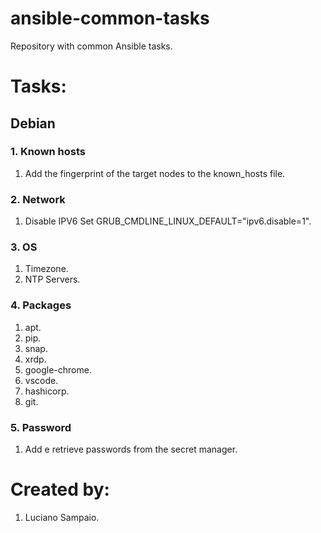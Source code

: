 # ansible-common-tasks
Repository with common Ansible tasks.

# Tasks:

## Debian

### 1. Known hosts

1. Add the fingerprint of the target nodes to the known_hosts file.

### 2. Network

1. Disable IPV6
  Set GRUB_CMDLINE_LINUX_DEFAULT="ipv6.disable=1".

### 3. OS

1. Timezone.
1. NTP Servers.

### 4. Packages

1. apt.
1. pip.
1. snap.
1. xrdp.
1. google-chrome.
1. vscode.
1. hashicorp.
1. git.

### 5. Password

1. Add e retrieve passwords from the secret manager.

# Created by: 

1. Luciano Sampaio.
